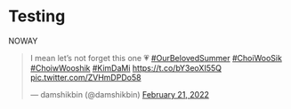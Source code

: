 # Testing




NOWAY
<blockquote class="twitter-tweet"><p lang="en" dir="ltr">I mean let’s not forget this one 💗 <a href="https://twitter.com/hashtag/OurBelovedSummer?src=hash&amp;ref_src=twsrc%5Etfw">#OurBelovedSummer</a> <a href="https://twitter.com/hashtag/ChoiWooSik?src=hash&amp;ref_src=twsrc%5Etfw">#ChoiWooSik</a> <a href="https://twitter.com/hashtag/ChoiwWooshik?src=hash&amp;ref_src=twsrc%5Etfw">#ChoiwWooshik</a> <a href="https://twitter.com/hashtag/KimDaMi?src=hash&amp;ref_src=twsrc%5Etfw">#KimDaMi</a> <a href="https://t.co/bY3eoXI55Q">https://t.co/bY3eoXI55Q</a> <a href="https://t.co/ZVHmDPDo58">pic.twitter.com/ZVHmDPDo58</a></p>&mdash; damshikbin (@damshikbin) <a href="https://twitter.com/damshikbin/status/1495767841664024579?ref_src=twsrc%5Etfw">February 21, 2022</a></blockquote> <script async src="https://platform.twitter.com/widgets.js" charset="utf-8"></script>
